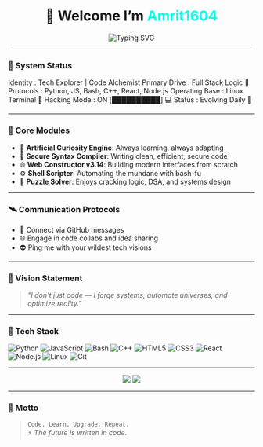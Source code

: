 <!-- futuristic terminal-style GitHub profile README -->

<h1 align="center">👋 Welcome  I’m <span style="color:#00ffe7;">Amrit1604</span></h1>

<p align="center">
  <img src="https://readme-typing-svg.demolab.com?font=Fira+Code&duration=2500&pause=800&color=00FFE7&center=true&vCenter=true&width=435&lines=Code+%3D+Life;Automate+Everything.;Hack+the+Future." alt="Typing SVG" />
</p>

---

### 🧠 System Status

Identity : Tech Explorer | Code Alchemist
Primary Drive : Full Stack Logic 🧮
Protocols : Python, JS, Bash, C++, React, Node.js
Operating Base : Linux Terminal 🐧
Hacking Mode : ON [██████████] 💻
Status : Evolving Daily 🚀


---

### 💾 Core Modules

- 🤖 **Artificial Curiosity Engine**: Always learning, always adapting
- 🔐 **Secure Syntax Compiler**: Writing clean, efficient, secure code
- 🌐 **Web Constructor v3.14**: Building modern interfaces from scratch
- ⚙️ **Shell Scripter**: Automating the mundane with bash-fu
- 🧩 **Puzzle Solver**: Enjoys cracking logic, DSA, and systems design

---

### 🛰️ Communication Protocols

- 📡 Connect via GitHub messages
- 🌐 Engage in code collabs and idea sharing
- 👽 Ping me with your wildest tech visions

---

### 🔮 Vision Statement

> *"I don't just code — I forge systems, automate universes, and optimize reality."*

---

### 🧰 Tech Stack

![Python](https://img.shields.io/badge/-Python-000?&logo=python)
![JavaScript](https://img.shields.io/badge/-JavaScript-000?&logo=javascript)
![Bash](https://img.shields.io/badge/-Bash-000?&logo=gnu-bash)
![C++](https://img.shields.io/badge/-C++-000?&logo=c%2B%2B)
![HTML5](https://img.shields.io/badge/-HTML5-000?&logo=html5)
![CSS3](https://img.shields.io/badge/-CSS3-000?&logo=css3)
![React](https://img.shields.io/badge/-React-000?&logo=react)
![Node.js](https://img.shields.io/badge/-Node.js-000?&logo=node.js)
![Linux](https://img.shields.io/badge/-Linux-000?&logo=linux)
![Git](https://img.shields.io/badge/-Git-000?&logo=git)

---

<p align="center">
  <img src="https://github-readme-stats.vercel.app/api?username=Amrit1604&show_icons=true&theme=tokyonight&hide_border=true" />
  <img src="https://github-readme-streak-stats.herokuapp.com?user=Amrit1604&theme=tokyonight&hide_border=true" />
</p>

---

### 🧬 Motto

> `Code. Learn. Upgrade. Repeat.`  
> ⚡ *The future is written in code.*

<!---
Amrit1604/Amrit1604 is a ✨ special ✨ repository because its `README.md` (this file) appears on your GitHub profile.
--->
